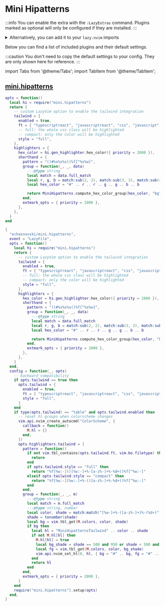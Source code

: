 # Mini Hipatterns

<!-- plugins:start -->

:::info
You can enable the extra with the `:LazyExtras` command.
Plugins marked as optional will only be configured if they are installed.
:::

<details>
<summary>Alternatively, you can add it to your <code>lazy.nvim</code> imports</summary>

```lua title="lua/config/lazy.lua" {4}
require("lazy").setup({
  spec = {
    { "LazyVim/LazyVim", import = "lazyvim.plugins" },
    { import = "lazyvim.plugins.extras.util.mini-hipatterns" },
    { import = "plugins" },
  },
})
```

</details>

Below you can find a list of included plugins and their default settings.

:::caution
You don't need to copy the default settings to your config.
They are only shown here for reference.
:::

import Tabs from '@theme/Tabs';
import TabItem from '@theme/TabItem';

## [mini.hipatterns](https://github.com/echasnovski/mini.hipatterns)

<Tabs>

<TabItem value="opts" label="Options">

```lua
opts = function()
  local hi = require("mini.hipatterns")
  return {
    -- custom LazyVim option to enable the tailwind integration
    tailwind = {
      enabled = true,
      ft = { "typescriptreact", "javascriptreact", "css", "javascript", "typescript", "html" },
      -- full: the whole css class will be highlighted
      -- compact: only the color will be highlighted
      style = "full",
    },
    highlighters = {
      hex_color = hi.gen_highlighter.hex_color({ priority = 2000 }),
      shorthand = {
        pattern = "()#%x%x%x()%f[^%x%w]",
        group = function(_, _, data)
          ---@type string
          local match = data.full_match
          local r, g, b = match:sub(2, 2), match:sub(3, 3), match:sub(4, 4)
          local hex_color = "#" .. r .. r .. g .. g .. b .. b

          return MiniHipatterns.compute_hex_color_group(hex_color, "bg")
        end,
        extmark_opts = { priority = 2000 },
      },
    },
  }
end
```

</TabItem>


<TabItem value="code" label="Full Spec">

```lua
{
  "echasnovski/mini.hipatterns",
  event = "LazyFile",
  opts = function()
    local hi = require("mini.hipatterns")
    return {
      -- custom LazyVim option to enable the tailwind integration
      tailwind = {
        enabled = true,
        ft = { "typescriptreact", "javascriptreact", "css", "javascript", "typescript", "html" },
        -- full: the whole css class will be highlighted
        -- compact: only the color will be highlighted
        style = "full",
      },
      highlighters = {
        hex_color = hi.gen_highlighter.hex_color({ priority = 2000 }),
        shorthand = {
          pattern = "()#%x%x%x()%f[^%x%w]",
          group = function(_, _, data)
            ---@type string
            local match = data.full_match
            local r, g, b = match:sub(2, 2), match:sub(3, 3), match:sub(4, 4)
            local hex_color = "#" .. r .. r .. g .. g .. b .. b

            return MiniHipatterns.compute_hex_color_group(hex_color, "bg")
          end,
          extmark_opts = { priority = 2000 },
        },
      },
    }
  end,
  config = function(_, opts)
    -- backward compatibility
    if opts.tailwind == true then
      opts.tailwind = {
        enabled = true,
        ft = { "typescriptreact", "javascriptreact", "css", "javascript", "typescript", "html" },
        style = "full",
      }
    end
    if type(opts.tailwind) == "table" and opts.tailwind.enabled then
      -- reset hl groups when colorscheme changes
      vim.api.nvim_create_autocmd("ColorScheme", {
        callback = function()
          M.hl = {}
        end,
      })
      opts.highlighters.tailwind = {
        pattern = function()
          if not vim.tbl_contains(opts.tailwind.ft, vim.bo.filetype) then
            return
          end
          if opts.tailwind.style == "full" then
            return "%f[%w:-]()[%w:-]+%-[a-z%-]+%-%d+()%f[^%w:-]"
          elseif opts.tailwind.style == "compact" then
            return "%f[%w:-][%w:-]+%-()[a-z%-]+%-%d+()%f[^%w:-]"
          end
        end,
        group = function(_, _, m)
          ---@type string
          local match = m.full_match
          ---@type string, number
          local color, shade = match:match("[%w-]+%-([a-z%-]+)%-(%d+)")
          shade = tonumber(shade)
          local bg = vim.tbl_get(M.colors, color, shade)
          if bg then
            local hl = "MiniHipatternsTailwind" .. color .. shade
            if not M.hl[hl] then
              M.hl[hl] = true
              local bg_shade = shade == 500 and 950 or shade < 500 and 900 or 100
              local fg = vim.tbl_get(M.colors, color, bg_shade)
              vim.api.nvim_set_hl(0, hl, { bg = "#" .. bg, fg = "#" .. fg })
            end
            return hl
          end
        end,
        extmark_opts = { priority = 2000 },
      }
    end
    require("mini.hipatterns").setup(opts)
  end,
}
```

</TabItem>

</Tabs>

<!-- plugins:end -->
